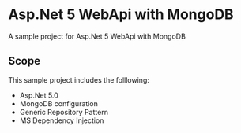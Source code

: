 # Asp.Net 5 WebApi with MongoDB

A sample project for Asp.Net 5 WebApi with MongoDB


## Scope

This sample project includes the folllowing:

- Asp.Net 5.0
- MongoDB configuration
- Generic Repository Pattern
- MS Dependency Injection
